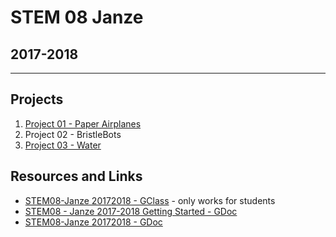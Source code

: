 # STEM 08 Janze
## 2017-2018
___
## Projects
1. [Project 01 - Paper Airplanes](project01-paperplanes.md)
2. Project 02 - BristleBots
3. [Project 03 - Water](project03-water.md)

## Resources and Links

- [STEM08-Janze 20172018 - GClass](https://classroom.google.com/u/0/c/NzQyNjk4NDA2Nlpa) - only works for students
- [STEM08 - Janze 2017-2018 Getting Started - GDoc](https://docs.google.com/document/d/1CTCJLV357EKNgjLARHTHD2QVP2Q-TQndu0O7TNFSWOI/edit#)
- [STEM08-Janze 20172018 - GDoc](https://docs.google.com/document/d/1iipwSszW8OeVG1J6itlpHHfy7mD8oZEGqnxobl0IqfI/edit#)
